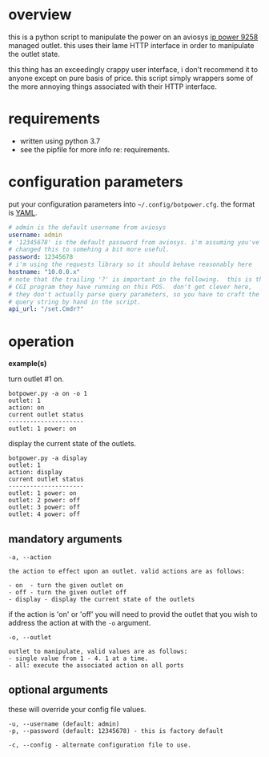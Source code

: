 # overview

this is a python script to manipulate the power on an aviosys [ip power
9258](http://www.aviosys.com/products/9258.html) managed outlet.  this uses
their lame HTTP interface in order to manipulate the outlet state.

this thing has an exceedingly crappy user interface, i don't recommend it to
anyone except on pure basis of price.  this script simply wrappers some of the
more annoying things associated with their HTTP interface.

# requirements

- written using python 3.7
- see the pipfile for more info re: requirements.

# configuration parameters

put your configuration parameters into `~/.config/botpower.cfg`. the format is
[YAML](https://yaml.org).

``` yaml
# admin is the default username from aviosys
username: admin
# '12345678' is the default password from aviosys. i'm assuming you've
# changed this to somehing a bit more useful.
password: 12345678
# i'm using the requests library so it should behave reasonably here
hostname: "10.0.0.x"
# note that the trailing '?' is important in the following.  this is the
# CGI program they have running on this POS.  don't get clever here,
# they don't actually parse query parameters, so you have to craft the
# query string by hand in the script.
api_url: "/set.Cmdr?"
```

# operation

**example(s)**

turn outlet #1 on.

``` text
botpower.py -a on -o 1
outlet: 1
action: on
current outlet status
---------------------
outlet: 1 power: on
```

display the current state of the outlets.

``` text
botpower.py -a display
outlet: 1
action: display
current outlet status
---------------------
outlet: 1 power: on
outlet: 2 power: off
outlet: 3 power: off
outlet: 4 power: off
```

## mandatory arguments

```text
-a, --action

the action to effect upon an outlet. valid actions are as follows:

- on  - turn the given outlet on
- off - turn the given outlet off
- display - display the current state of the outlets
```

if the action is 'on' or 'off' you will need to provid the outlet that you wish
to address the action at with the `-o` argument.

```text
-o, --outlet

outlet to manipulate, valid values are as follows:
- single value from 1 - 4. 1 at a time.
- all: execute the associated action on all ports

```

## optional arguments

these will override your config file values.

```text
-u, --username (default: admin)
-p, --password (default: 12345678) - this is factory default

-c, --config - alternate configuration file to use.
```
